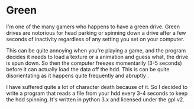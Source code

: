 Green
=====
I'm one of the many gamers who happens to have a green drive. Green drives are notorious for head parking or spinning down a drive after a few seconds of inactivity regardless of any setting you set on your computer.

This can be quite annoying when you're playing a game, and the program decides it needs to load a texture or a animation and guess what, the drive is spun down. So then the computer freezes momentarily (3-5 seconds) before it can actually load the data off the hdd. This is can be quite disorientating as it happens quite frequently and abruptly .

I have suffered quite a lot of character death because of it. So I decided to write a program that reads a file from your hdd every 3-4 seconds to keep the hdd spinning. It's written in python 3.x and licensed under the gpl v2.
